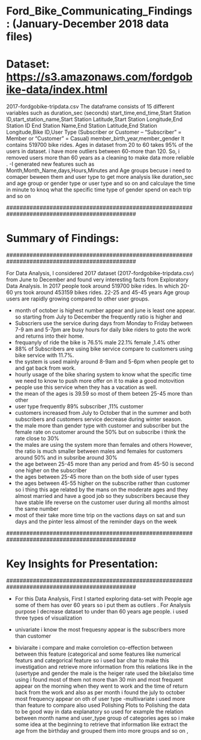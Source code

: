 # Ford_Bike_Communicating_Findings: (January-December 2018 data files)

# Dataset: https://s3.amazonaws.com/fordgobike-data/index.html 
2017-fordgobike-tripdata.csv
The dataframe consists of 15 different variables such as duration_sec (seconds)
start_time,end_time,Start Station ID,start_station_name,Start Station Latitude,Start Station Longitude,End Station ID
End Station Name,End Station Latitude,End Station Longitude,Bike ID,User Type (Subscriber or Customer – “Subscriber” = Member or “Customer” = Casual)
member_birth_year,member_gender
It contains 519700 bike rides. Ages in dataset from 20 to 60 takes 95% of the users in dataset.
i have more outliers between 60-more than 120. So, i removed users more than 60 years as a cleaning to make data more reliable .
-I generated new features such as Month,Month_Name,days,Hours,Minutes and Age groups becuse i need to comaper beween them and user type to get more analysis
like duration_sec and age group or gender type or user type and so on and calculaye the time in minute to knoq what the specific time type of gender spend on each trip and so on 


###############################################################################################
#                              Summary of Findings:                                           #
###############################################################################################

For Data Analysis, I considered 2017 dataset  (2017-fordgobike-tripdata.csv)
from June to December and found very interesting facts from Exploratory Data Analysis.
 In 2017 people took around 519700 bike rides.
 In which 20-60 yrs took around 453159  bikes rides. 
 22-25 and 45-45 years Age group users are rapidly growing compared to other user groups. 
- month of october is highest number appear  and june is least one appear. so starting from July to December the frequently ratio is higher and  
- Subscriers use the service during days from Monday to Friday  between 7-9 am and 5-7pm are busy hours for daily bike riders to goto the work and returns into their home.
- frequanyly of ride the bike is 76.5% male 22.1% female ,1.4% other 
- 88% of Subscribers are using bike service compare to customers using bike service with 11.7%.
- the system is used mainly around 8-9am and 5-6pm when people get to and gat back from work.
- hourly usage of the bike sharing system to know what the specific time we need to know to push more offer on it to make a good motovition
- people use this service when they has a vacation as well.
- the mean of the ages is 39.59 so most of them beteen 25-45 more than other
- user type frequently 89% subscriber ,11% customer
- customers increased from July to October that in the summer and both subscribers and customers service decrease during winter season.
- the male more than gender type with customer and subscriber but the female rate on customer around the 50% but on subscribe i think the rate close to 30%
- the males are using the system more than females and others However, the ratio is much smaller between males and females for customers around 50% and in subsribe around 30%
- the age between 25-45 more than any period and from 45-50 is second one higher on the subscriber
- the ages between 25-45 more than on the both side of user types 
- the ages between 45-55 higher on the subscribe rather than customer 
so i thing this age related by the mans on the moderate ages and they almost married and have a good job so they subscribers because they have stable life reverse on the customer user during all months almost the same number 
- most of their take more time trip on the vactions days on sat and sun days and the pinter less almost of the reminder days on the week

###############################################################################################
#                          Key Insights for Presentation:                                     #
###############################################################################################
- For this  Data Analysis, First I started exploring data-set with People age some of them has over 60 years so i put them as outliers . 
For Analysis purpose I decrease  dataset to under than 60 years age people.
i used three types of visualization 

- univariate i know the most frequesny appear is the subscribers more than customer 
- biviaraite i compare and make corroletion co-effection between between this feature (categorical and some features like numerical featurs and categorical feature so i used bar char to make this investigation and retrieve more information from this relations like in the 
(usertype and gender the male is the heiger rate used the bike)also time using i found most of them not more than 30 min and most frequent appear on the morning when they went to work and the time of return back from the work and also as per month i found the july to october most frequency appear on oth of user type
-multivariate i used more than feature to compare also used Polishing Plots to Polishing the data to be good way in data explanatory
so used for example the relation between month name and user_type group of categories ages so i make some idea at the beginning to retrieve that information 
like extract the age from the birthday and grouped them into more groups and so on ,

